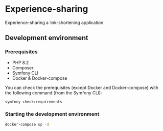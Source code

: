 # Experience-sharing

Experience-sharing a link-shortening application 

## Development environment

### Prerequisites

* PHP 8.2
* Composer
* Symfony CLI
* Docker & Docker-compose

You can check the prerequisites (except Docker and Docker-compose) with the following command (from the Symfony CLI):

```bash
symfony check:requirements
```

### Starting the development environment

```bash
docker-compose up -d
```
